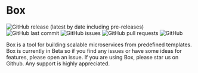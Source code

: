# Box

![GitHub release (latest by date including pre-releases)](https://img.shields.io/github/v/release/FrostyTheSouthernSnowman/Box?include_prereleases)
![GitHub last commit](https://img.shields.io/github/last-commit/FrostyTheSouthernSnowman/Box)
![GitHub issues](https://img.shields.io/github/issues-raw/FrostyTheSouthernSnowman/Box)
![GitHub pull requests](https://img.shields.io/github/issues-pr/FrostyTheSouthernSnowman/Box)
![GitHub](https://img.shields.io/github/license/FrostyTheSouthernSnowman/Box)

Box is a tool for building scalable microservices from predefined templates.
Box is currently in Beta so if you find any issues or have some ideas for features, please open an issue.
If you are using Box, please star us on Github. Any support is highly appreciated.
